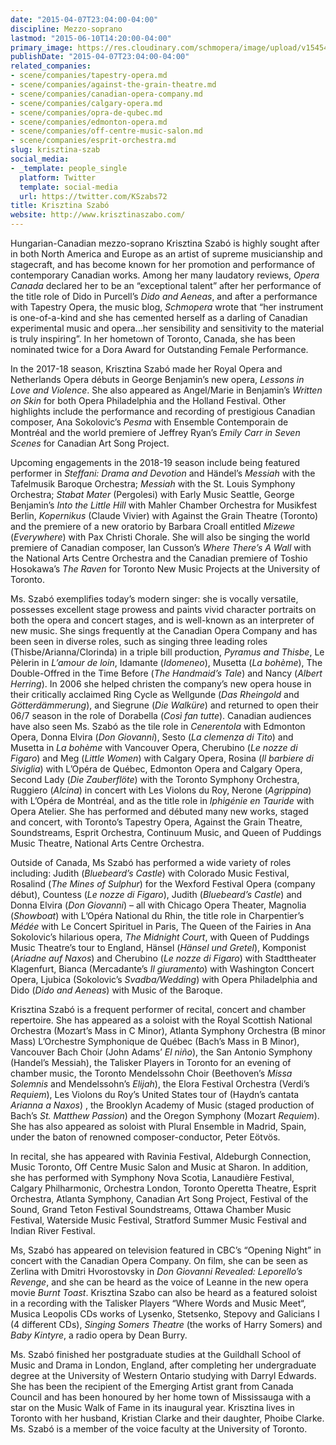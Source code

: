 ```yaml
---
date: "2015-04-07T23:04:00-04:00"
discipline: Mezzo-soprano
lastmod: "2015-06-10T14:20:00-04:00"
primary_image: https://res.cloudinary.com/schmopera/image/upload/v1545409169/media/webhook-uploads/1428462214253/SzaboBoHuang_Fotor.jpg.jpg
publishDate: "2015-04-07T23:04:00-04:00"
related_companies:
- scene/companies/tapestry-opera.md
- scene/companies/against-the-grain-theatre.md
- scene/companies/canadian-opera-company.md
- scene/companies/calgary-opera.md
- scene/companies/opra-de-qubec.md
- scene/companies/edmonton-opera.md
- scene/companies/off-centre-music-salon.md
- scene/companies/esprit-orchestra.md
slug: krisztina-szab
social_media:
- _template: people_single
  platform: Twitter
  template: social-media
  url: https://twitter.com/KSzabs72
title: Krisztina Szabó
website: http://www.krisztinaszabo.com/
---
```

Hungarian-Canadian mezzo-soprano Krisztina Szabó is highly sought after in both North America and Europe as an artist of supreme musicianship and stagecraft, and has become known for her promotion and performance of contemporary Canadian works. Among her many laudatory reviews, _Opera Canada_  declared her to be an “exceptional talent” after her performance of the title role of Dido in Purcell’s _Dido and Aeneas_, and after a performance with Tapestry Opera, the music blog, _Schmopera_ wrote that “her instrument is one-of-a-kind and she has cemented herself as a darling of Canadian experimental music and opera…her sensibility and sensitivity to the material is truly inspiring”.  In her hometown of Toronto, Canada, she has been nominated twice for a Dora Award for Outstanding Female Performance.

In the 2017-18 season, Krisztina Szabó made her Royal Opera and Netherlands Opera débuts in George Benjamin’s new opera, _Lessons in Love and Violence_. She also appeared as Angel/Marie in Benjamin’s _Written on Skin_ for both Opera Philadelphia and the Holland Festival.  Other highlights include the performance and recording of prestigious Canadian composer, Ana Sokolovic’s _Pesma_ with Ensemble Contemporain de Montréal and the world premiere of Jeffrey Ryan’s _Emily Carr in Seven Scenes_ for Canadian Art Song Project.

Upcoming engagements in the 2018-19 season include being featured performer in _Steffani: Drama and Devotion_ and Händel’s _Messiah_ with the Tafelmusik Baroque Orchestra; _Messiah_ with the St. Louis Symphony Orchestra; _Stabat Mater_ (Pergolesi) with Early Music Seattle, George Benjamin’s _Into the Little Hill_ with Mahler Chamber Orchestra for Musikfest Berlin, _Kopernikus_ (Claude Vivier) with Against the Grain Theatre (Toronto) and the premiere of a new oratorio by Barbara Croall entitled _Mizewe_ (_Everywhere_) with Pax Christi Chorale.  She will also be singing the world premiere of Canadian composer, Ian Cusson’s _Where There’s A Wall_ with the National Arts Centre Orchestra and the Canadian premiere of Toshio Hosokawa’s _The Raven_ for Toronto New Music Projects at the University of Toronto.

Ms. Szabó exemplifies today’s modern singer: she is vocally versatile, possesses excellent stage prowess and paints vivid character portraits on both the opera and concert stages, and is well-known as an interpreter of new music. She sings frequently at the Canadian Opera Company and has been seen in diverse roles, such as singing three leading roles (Thisbe/Arianna/Clorinda) in a triple bill production, _Pyramus and Thisbe_, Le Pèlerin in _L’amour de loin_, Idamante (_Idomeneo_), Musetta (_La bohème_), The Double-Offred in the Time Before (_The Handmaid’s Tale_) and Nancy (_Albert Herring_). In 2006 she helped christen the company’s new opera house in their critically acclaimed Ring Cycle as Wellgunde (_Das Rheingold_ and _Götterdämmerung_), and Siegrune (_Die Walküre_) and returned to open their 06/7 season in the role of Dorabella (_Così fan tutte_). Canadian audiences have also seen Ms. Szabó as the tile role in _Cenerentola_ with Edmonton Opera, Donna Elvira (_Don Giovanni_), Sesto (_La clemenza di Tito_) and Musetta in _La bohème_ with Vancouver Opera, Cherubino (_Le nozze di Figaro_) and Meg (_Little Women_) with Calgary Opera, Rosina (_Il barbiere di Siviglia_) with L’Opéra de Québec, Edmonton Opera and Calgary Opera, Second Lady (_Die Zauberflöte_) with the Toronto Symphony Orchestra, Ruggiero (_Alcina_) in concert with Les Violons du Roy, Nerone (_Agrippina_) with L’Opéra de Montréal, and as the title role in _Iphigénie en Tauride_ with Opera Atelier.  She has performed and débuted many new works, staged and concert, with Toronto’s Tapestry Opera, Against the Grain Theatre, Soundstreams, Esprit Orchestra, Continuum Music, and Queen of Puddings Music Theatre, National Arts Centre Orchestra. 

Outside of Canada, Ms Szabó has performed a wide variety of roles including: Judith (_Bluebeard’s Castle_) with Colorado Music Festival, Rosalind (_The Mines of Sulphur_) for the Wexford Festival Opera (company début), Countess (_Le nozze di Figaro_), Judith (_Bluebeard’s Castle_) and Donna Elvira (_Don Giovanni_) –  all with Chicago Opera Theater, Magnolia (_Showboat_) with L’Opéra National du Rhin, the title role in Charpentier’s _Médée_ with Le Concert Spirituel in Paris, The Queen of the Fairies in Ana Sokolovic’s hilarious opera, _The Midnight Court_, with Queen of Puddings Music Theatre’s tour to England, Hänsel (_Hänsel und Gretel_), Komponist (_Ariadne auf Naxos_) and Cherubino (_Le nozze di Figaro_) with Stadttheater Klagenfurt, Bianca (Mercadante’s _Il giuramento_) with Washington Concert Opera, Ljubica (Sokolovic’s _Svadba/Wedding_) with Opera Philadelphia and Dido (_Dido and Aeneas_) with Music of the Baroque.

Krisztina Szabó is a frequent performer of recital, concert and chamber repertoire. She has appeared as a soloist with the Royal Scottish National Orchestra (Mozart’s Mass in C Minor), Atlanta Symphony Orchestra (B minor Mass) L’Orchestre Symphonique de Québec (Bach’s Mass in B Minor), Vancouver Bach Choir (John Adams’ _El niño_), the San Antonio Symphony (Handel’s Messiah), the Talisker Players in Toronto for an evening of chamber music, the Toronto Mendelssohn Choir (Beethoven’s _Missa Solemnis_ and Mendelssohn’s _Elijah_), the Elora Festival Orchestra (Verdi’s _Requiem_), Les Violons du Roy’s United States tour of (Haydn’s cantata _Arianna a Naxos_) , the Brooklyn Academy of Music (staged production of Bach’s _St. Matthew Passion_) and the Oregon Symphony (Mozart _Requiem_). She has also appeared as soloist with Plural Ensemble in Madrid, Spain, under the baton of renowned composer-conductor, Peter Eötvös.

In recital, she has appeared with Ravinia Festival, Aldeburgh Connection, Music Toronto, Off Centre Music Salon and Music at Sharon. In addition, she has performed with Symphony Nova Scotia, Lanaudière Festival, Calgary Philharmonic, Orchestra London, Toronto Operetta Theatre, Esprit Orchestra, Atlanta Symphony, Canadian Art Song Project, Festival of the Sound, Grand Teton Festival Soundstreams, Ottawa Chamber Music Festival, Waterside Music Festival, Stratford Summer Music Festival and Indian River Festival.

Ms, Szabó has appeared on television featured in CBC’s “Opening Night” in concert with the Canadian Opera Company.  On film, she can be seen as Zerlina with Dmitri Hvorostovsky in _Don Giovanni Revealed: Leporello’s Revenge_, and she can be heard as the voice of Leanne in the new opera movie _Burnt Toast_. Krisztina Szabo can also be heard as a featured soloist in a recording with the Talisker Players “Where Words and Music Meet“, Musica Leopolis CDs works of Lysenko, Stetsenko, Stepovy and Galicians I (4 different CDs), _Singing Somers Theatre_ (the works of Harry Somers) and _Baby Kintyre_, a radio opera by Dean Burry.

Ms. Szabó finished her postgraduate studies at the Guildhall School of Music and Drama in London, England, after completing her undergraduate degree at the University of Western Ontario studying with Darryl Edwards. She has been the recipient of the Emerging Artist grant from Canada Council and has been honoured by her home town of Mississauga with a star on the Music Walk of Fame in its inaugural year. Krisztina lives in Toronto with her husband, Kristian Clarke and their daughter, Phoibe Clarke. Ms. Szabó is a member of the voice faculty at the University of Toronto.